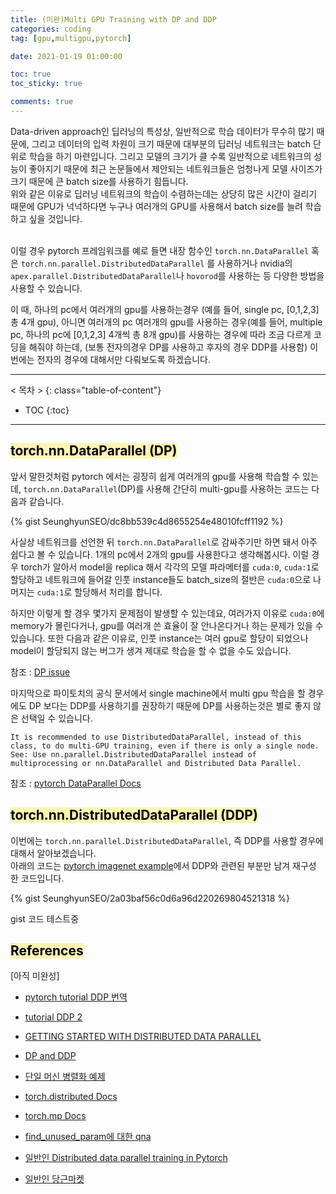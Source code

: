 ```yaml
---
title: (미완)Multi GPU Training with DP and DDP
categories: coding
tag: [gpu,multigpu,pytorch]

date: 2021-01-19 01:00:00

toc: true
toc_sticky: true

comments: true
---
```


Data-driven approach인 딥러닝의 특성상, 일반적으로 학습 데이터가 무수히 많기 때문에, 그리고 데이터의 입력 차원이 크기 때문에 대부분의 딥러닝 네트워크는 batch 단위로 학습을 하기 마련입니다.
그리고 모델의 크기가 클 수록 일반적으로 네트워크의 성능이 좋아지기 때문에 최근 논문들에서 제안되는 네트워크들은 엄청나게 모델 사이즈가 크기 때문에 큰 batch size를 사용하기 힘듭니다.<br>
위와 같은 이유로 딥러닝 네트워크의 학습이 수렴하는데는 상당히 많은 시간이 걸리기 때문에 GPU가 넉넉하다면 누구나 여러개의 GPU를 사용해서 batch size를 늘려 학습하고 싶을 것입니다.<br><br> 

이럴 경우 pytorch 프레임워크를 예로 들면 내장 함수인 ```torch.nn.DataParallel``` 혹은 ```torch.nn.parallel.DistributedDataParallel``` 를 사용하거나 nvidia의 ```apex.parallel.DistributedDataParallel```나 ```hovorod```를 사용하는 등 다양한 방법을 사용할 수 있습니다.

이 때, 하나의 pc에서 여러개의 gpu를 사용하는경우 (예를 들어, single pc, [0,1,2,3] 총 4개 gpu), 아니면 여러개의 pc 여러개의 gpu를 사용하는 경우(예를 들어, multiple pc, 하나의 pc에 [0,1,2,3] 4개씩 총 8개 gpu)를 사용하는 경우에 따라 조금 다르게 코딩을 해줘야 하는데, (보통 전자의경우 DP를 사용하고 후자의 경우 DDP를 사용함) 이번에는 전자의 경우에 대해서만 다뤄보도록 하겠습니다. 

---
< 목차 >
{: class="table-of-content"}
* TOC
{:toc}
---

## <mark style='background-color: #fff5b1'> torch.nn.DataParallel (DP) </mark>

앞서 말한것처럼 pytorch 에서는 굉장히 쉽게 여러개의 gpu를 사용해 학습할 수 있는데, ```torch.nn.DataParallel```(DP)를 사용해 간단히 multi-gpu를 사용하는 코드는 다음과 같습니다.<br>
  
  
{% gist SeunghyunSEO/dc8bb539c4d8655254e48010fcff1192 %}

사실상 네트워크를 선언한 뒤 ```torch.nn.DataParallel```로 감싸주기만 하면 돼서 아주 쉽다고 볼 수 있습니다.
1개의 pc에서 2개의 gpu를 사용한다고 생각해봅시다. 이럴 경우 torch가 알아서 model을 replica 해서 각각의 모델 파라메터를 ```cuda:0```, ```cuda:1```로 할당하고 네트워크에 들어갈 인풋 instance들도 batch_size의 절반은 ```cuda:0```으로 나머지는 ```cuda:1```로 할당해서 처리를 합니다.

하지만 이렇게 할 경우 몇가지 문제점이 발생할 수 있는데요, 여러가지 이유로 ```cuda:0```에 memory가 몰린다거나, gpu를 여러개 쓴 효율이 잘 안나온다거나 하는 문제가 있을 수 있습니다.
또한 다음과 같은 이유로, 인풋 instance는 여러 gpu로 할당이 되었으나 model이 할당되지 않는 버그가 생겨 제대로 학습을 할 수 없을 수도 있습니다.

참조 : [DP issue](https://github.com/pytorch/pytorch/issues/8637)

마지막으로 파이토치의 공식 문서에서 single machine에서 multi gpu 학습을 할 경우에도 DP 보다는 DDP를 사용하기를 권장하기 때문에 DP를 사용하는것은 별로 좋지 않은 선택일 수 있습니다. 

```
It is recommended to use DistributedDataParallel, instead of this class, to do multi-GPU training, even if there is only a single node. See: Use nn.parallel.DistributedDataParallel instead of multiprocessing or nn.DataParallel and Distributed Data Parallel.
```

참조 : [pytorch DataParallel Docs](https://pytorch.org/docs/stable/generated/torch.nn.DataParallel.html)

## <mark style='background-color: #fff5b1'> torch.nn.DistributedDataParallel (DDP) </mark>

이번에는 ```torch.nn.parallel.DistributedDataParallel```, 즉 DDP를 사용할 경우에 대해서 알아보겠습니다.<br>
아래의 코드는 [pytorch imagenet example](https://github.com/pytorch/examples/blob/792d336019a28a679e29cf174e10cee80ead8722/imagenet/main.py)에서 DDP와 관련된 부분만 남겨 재구성 한 코드입니다.

{% gist SeunghyunSEO/2a03baf56c0d6a96d220269804521318 %}

gist 코드 테스트중<br>


## <mark style='background-color: #fff5b1'> References </mark>

[아직 미완성]

- [pytorch tutorial DDP 번역](https://9bow.github.io/PyTorch-tutorials-kr-0.3.1/intermediate/dist_tuto.html#id2)
- [tutorial DDP 2](https://tutorials.pytorch.kr/intermediate/dist_tuto.html) 

- [GETTING STARTED WITH DISTRIBUTED DATA PARALLEL](https://pytorch.org/tutorials/intermediate/ddp_tutorial.html)
- [DP and DDP](https://tutorials.pytorch.kr/beginner/dist_overview.html)

- [단일 머신 병렬화 예제](https://tutorials.pytorch.kr/intermediate/model_parallel_tutorial.html)
- [torch.distributed Docs](https://pytorch.org/docs/stable/distributed.html#environment-variable-initialization)

- [torch.mp Docs](https://pytorch.org/docs/stable/multiprocessing.html)

- [find_unused_param에 대한 qna](https://discuss.pytorch.org/t/how-to-create-multiple-distributeddataparallel-tasks-on-a-single-node/42687/2)

- [일반인 Distributed data parallel training in Pytorch](https://yangkky.github.io/2019/07/08/distributed-pytorch-tutorial.html)
- [일반인 당근마켓](https://medium.com/daangn/pytorch-multi-gpu-%ED%95%99%EC%8A%B5-%EC%A0%9C%EB%8C%80%EB%A1%9C-%ED%95%98%EA%B8%B0-27270617936b)

